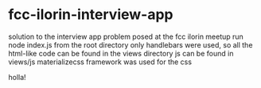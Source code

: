 # fcc-ilorin-interview-app
solution to the interview app problem posed at the fcc ilorin meetup
run node index.js from the root directory
only handlebars were used, so all the html-like code can be found in the views directory
js can be found in views/js
materializecss framework was used for the css

holla!
